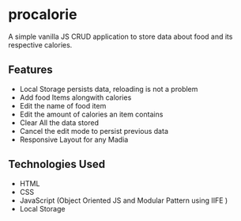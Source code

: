 # procalorie
A simple vanilla JS CRUD application to store data about food and its respective calories.

## Features
* Local Storage persists data, reloading is not a problem
* Add food Items alongwith calories
* Edit the name of food item
* Edit the amount of calories an item contains
* Clear All the data stored 
* Cancel the edit mode to persist previous data
* Responsive Layout for any Madia

## Technologies Used
* HTML
* CSS 
* JavaScript (Object Oriented JS and Modular Pattern using IIFE )
* Local Storage

